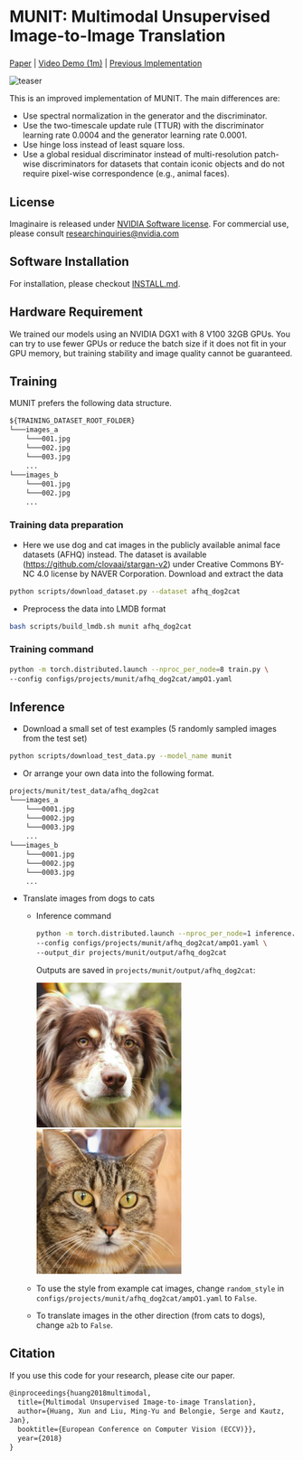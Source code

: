 # MUNIT: Multimodal Unsupervised Image-to-Image Translation

###
[Paper](https://arxiv.org/abs/1804.04732) |
[Video Demo (1m)](https://youtu.be/ab64TWzWn40) |
[Previous Implementation](https://github.com/NVlabs/MUNIT)

<img src="https://raw.githubusercontent.com/NVlabs/munit/master/results/example_guided.jpg" alt="teaser" width="640"/>

This is an improved implementation of MUNIT. The main differences are:
- Use spectral normalization in the generator and the discriminator.
- Use the two-timescale update rule (TTUR) with the discriminator learning rate 0.0004 and the generator learning rate 0.0001.
- Use hinge loss instead of least square loss.
- Use a global residual discriminator instead of multi-resolution patch-wise discriminators for datasets that contain iconic objects and do not require pixel-wise correspondence (e.g., animal faces).

## License

Imaginaire is released under [NVIDIA Software license](LICENSE.md).
For commercial use, please consult [researchinquiries@nvidia.com](researchinquiries@nvidia.com)

## Software Installation
For installation, please checkout [INSTALL.md](../../INSTALL.md).

## Hardware Requirement
We trained our models using an NVIDIA DGX1 with 8 V100 32GB GPUs. You can try to use fewer GPUs or reduce the batch size if it does not fit in your GPU memory, but training stability and image quality cannot be guaranteed.

## Training

MUNIT prefers the following data structure.
```
${TRAINING_DATASET_ROOT_FOLDER}
└───images_a
    └───001.jpg
    └───002.jpg
    └───003.jpg
    ...
└───images_b
    └───001.jpg
    └───002.jpg
    ...
```

### Training data preparation

- Here we use dog and cat images in the publicly available animal face datasets (AFHQ) instead. The dataset is available (https://github.com/clovaai/stargan-v2) under Creative Commons BY-NC 4.0 license by NAVER Corporation. Download and extract the data

```bash
python scripts/download_dataset.py --dataset afhq_dog2cat
```

- Preprocess the data into LMDB format

```bash
bash scripts/build_lmdb.sh munit afhq_dog2cat
```

### Training command

```bash
python -m torch.distributed.launch --nproc_per_node=8 train.py \
--config configs/projects/munit/afhq_dog2cat/ampO1.yaml
```

## Inference
- Download a small set of test examples (5 randomly sampled images from the test set)

```bash
python scripts/download_test_data.py --model_name munit
```

- Or arrange your own data into the following format.

```
projects/munit/test_data/afhq_dog2cat
└───images_a
    └───0001.jpg
    └───0002.jpg
    └───0003.jpg
    ...
└───images_b
    └───0001.jpg
    └───0002.jpg
    └───0003.jpg
    ...
```

- Translate images from dogs to cats
  - Inference command
    ```bash
    python -m torch.distributed.launch --nproc_per_node=1 inference.py \
    --config configs/projects/munit/afhq_dog2cat/ampO1.yaml \
    --output_dir projects/munit/output/afhq_dog2cat
    ```
    Outputs are saved in `projects/munit/output/afhq_dog2cat`:
    
    <img alt="example_input" src="example_input.jpg" width="256" height="256" /><img alt="example_output" src="example_output.jpg" width="256" height="256" />
  - To use the style from example cat images, change `random_style` in `configs/projects/munit/afhq_dog2cat/ampO1.yaml` to `False`. 
  - To translate images in the other direction (from cats to dogs), change `a2b` to `False`. 

## Citation
If you use this code for your research, please cite our paper.

```
@inproceedings{huang2018multimodal,
  title={Multimodal Unsupervised Image-to-image Translation},
  author={Huang, Xun and Liu, Ming-Yu and Belongie, Serge and Kautz, Jan},
  booktitle={European Conference on Computer Vision (ECCV)}},
  year={2018}
}
```

